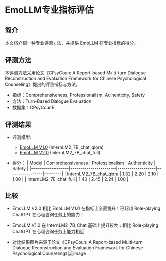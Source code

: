 # EmoLLM专业指标评估

## 简介

本文档介绍一种专业评测方法，并提供 EmoLLM 在专业指标的得分。

## 评测方法

本评测方法采用论文《CPsyCoun: A Report-based Multi-turn Dialogue Reconstruction and Evaluation Framework for Chinese Psychological Counseling》提出的评测指标与方法。

* 指标：Comprehensiveness, Professionalism, Authenticity, Safety
* 方法：Turn-Based Dialogue Evaluation
* 数据集：CPsyCounE

## 评测结果

* 评测模型:
  * [EmoLLM V1.0](https://openxlab.org.cn/models/detail/jujimeizuo/EmoLLM_Model) (InternLM2_7B_chat_qlora)
  * [EmoLLM V2.0](https://openxlab.org.cn/apps/detail/Farewell1/EmoLLMV2.0) (InternLM2_7B_chat_full)
   
* 得分：
|       Model       |    Comprehensiveness  |   Professionalism  |  Authenticity   | Safety  |
|-------------------|-----------------------|-------------------|-----------------|---------|
| InternLM2_7B_chat_qlora |      1.32       |        2.20       |      2.10       | 1.00    |
| InternLM2_7B_chat_full  |      1.40       |        2.45       |      2.24       | 1.00    |

## 比较

* EmoLLM V2.0 相比 EmoLLM V1.0 在指标上全面提升！已超越 Role-playing ChatGPT 在心理咨询任务上的能力！
* EmoLLM V1.0 在 InternLM2_7B_Chat 基础上提升较大；相比 Role-playing ChatGPT 在心理咨询任务上能力相近

* 对比结果图片来源于论文《CPsyCoun: A Report-based Multi-turn Dialogue Reconstruction and Evaluation Framework for Chinese Psychological Counseling》
![image](https://github.com/MING-ZCH/EmoLLM/assets/119648793/abc9f626-11bc-4ec8-84a4-427c4600a720)

